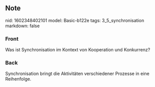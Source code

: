 ## Note
nid: 1602348402101
model: Basic-b122e
tags: 3_5_synchronisation
markdown: false

### Front
Was ist Synchronisation im Kontext von Kooperation und Konkurrenz?

### Back
Synchronisation bringt die Aktivitäten verschiedener Prozesse in eine Reihenfolge.
